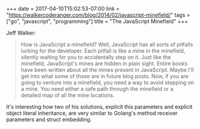 +++
date = 2017-04-10T15:02:53-07:00
link = "https://walkercoderanger.com/blog/2014/02/javascript-minefield/"
tags = ["go", "javascript", "programming"]
title = "The JavaScript Minefield"
+++

Jeff Walker:

>How is JavaScript a minefield? Well, JavaScript has all sorts of pitfalls lurking for the developer. Each pitfall is like a mine in the minefield, silently waiting for you to accidentally step on it. Just like the minefield, JavaScript's mines are hidden in plain sight. Entire books have been written about all the mines present in JavaScript. Maybe I'll get into what some of those are in future blog posts. Now, if you are going to venture into a minefield, you need a way to avoid stepping on a mine. You need either a safe path through the minefield or a detailed map of all the mine locations.

It's interesting how two of his solutions, explicit this parameters and explicit object literal inheritance, are very similar to Golang's method receiver parameters and struct embedding.

